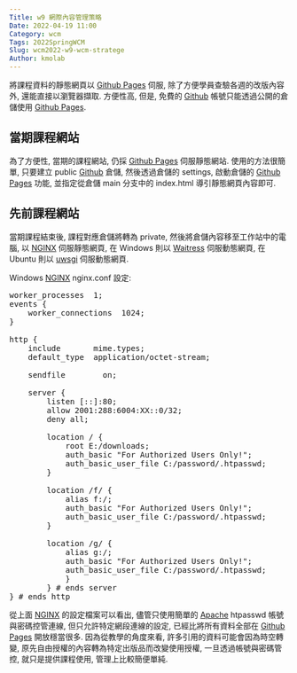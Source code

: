```yaml
---
Title: w9 網際內容管理策略
Date: 2022-04-19 11:00
Category: wcm
Tags: 2022SpringWCM
Slug: wcm2022-w9-wcm-stratege
Author: kmolab
---
```


將課程資料的靜態網頁以 [Github Pages] 伺服, 除了方便學員查驗各週的改版內容外, 還能直接以瀏覽器擷取. 方便性高, 但是, 免費的 [Github] 帳號只能透過公開的倉儲使用 [Github Pages].

<!-- PELICAN_END_SUMMARY -->

當期課程網站
----

為了方便性, 當期的課程網站, 仍採 [Github Pages] 伺服靜態網站. 使用的方法很簡單, 只要建立 public [Github] 倉儲, 然後透過倉儲的 settings, 啟動倉儲的 [Github Pages] 功能, 並指定從倉儲 main 分支中的 index.html 導引靜態網頁內容即可.

先前課程網站
----

當期課程結束後, 課程對應倉儲將轉為 private, 然後將倉儲內容移至工作站中的電腦, 以 [NGINX] 伺服靜態網頁, 在 Windows 則以 [Waitress] 伺服動態網頁, 在 Ubuntu 則以 [uwsgi] 伺服動態網頁.

Windows [NGINX] nginx.conf 設定:

<pre class="brush: jscript">
worker_processes  1;
events {
    worker_connections  1024;
}

http {
    include       mime.types;
    default_type  application/octet-stream;

    sendfile        on;

    server {
        listen [::]:80;
        allow 2001:288:6004:XX::0/32;
        deny all;
        
        location / {
            root E:/downloads;
            auth_basic "For Authorized Users Only!";
            auth_basic_user_file C:/password/.htpasswd; 
        }
        
        location /f/ {
            alias f:/;
            auth_basic "For Authorized Users Only!";
            auth_basic_user_file C:/password/.htpasswd; 
        }
        
        location /g/ {
            alias g:/;
            auth_basic "For Authorized Users Only!";
            auth_basic_user_file C:/password/.htpasswd; 
            }
        } # ends server
} # ends http
</pre>

從上面 [NGINX] 的設定檔案可以看出, 儘管只使用簡單的 [Apache] htpasswd 帳號與密碼控管連線, 但只允許特定網段連線的設定, 已經比將所有資料全部在 [Github Pages] 開放穩當很多. 因為從教學的角度來看, 許多引用的資料可能會因為時空轉變, 原先自由授權的內容轉為特定出版品而改變使用授權, 一旦透過帳號與密碼管控, 就只是提供課程使用, 管理上比較簡便單純.





[Github Pages]: https://pages.github.com/
[Github]: https://github.com
[Gitlab]: https://gitlab.com
[Gitlab 原始碼]: https://gitlab.com/gitlab-org/gitlab
[Waitress]: https://docs.pylonsproject.org/projects/waitress/en/latest/
[uwsgi]: https://uwsgi-docs.readthedocs.io/en/latest/
[Fossil SCM]: https://fossil-scm.org
[NGINX]: https://nginx.org
[Apache]: https://www.apachelounge.com/download/

